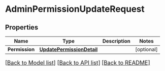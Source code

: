 # AdminPermissionUpdateRequest

## Properties

Name | Type | Description | Notes
------------ | ------------- | ------------- | -------------
**Permission** | [**UpdatePermissionDetail**](UpdatePermissionDetail.md) |  | [optional] 

[[Back to Model list]](../README.md#documentation-for-models) [[Back to API list]](../README.md#documentation-for-api-endpoints) [[Back to README]](../README.md)

<style>
     p, ul, ol, li { font-size: 18px !important;}
</style>



